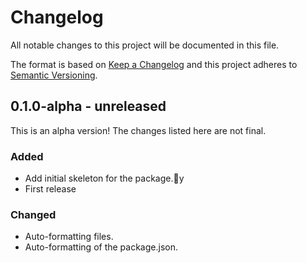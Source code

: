 # Changelog

All notable changes to this project will be documented in this file.

The format is based on [Keep a Changelog](https://keepachangelog.com/en/1.0.0/)
and this project adheres to [Semantic Versioning](https://semver.org/spec/v2.0.0.html).

## 0.1.0-alpha - unreleased

This is an alpha version! The changes listed here are not final.

### Added
- Add initial skeleton for the package.y
- First release

### Changed
- Auto-formatting files.
- Auto-formatting of the package.json.
